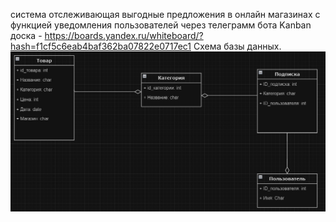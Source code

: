система отслеживающая выгодные предложения в онлайн магазинах с функцией уведомления пользователей через телеграмм бота
Kanban доска - https://boards.yandex.ru/whiteboard/?hash=f1cf5c6eab4baf362ba07822e0717ec1
Схема базы данных.<br>
<img src="https://github.com/gomotya/SaleRadar/blob/main/db.png" alt="DB Scheme" width="800">
